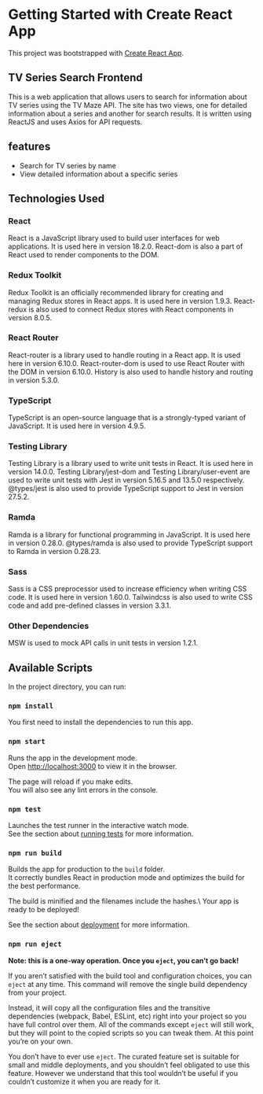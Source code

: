 # Getting Started with Create React App

This project was bootstrapped with [Create React App](https://github.com/facebook/create-react-app).

## TV Series Search Frontend

This is a web application that allows users to search for information about TV series using the TV Maze API. The site has two views, one for detailed information about a series and another for search results. It is written using ReactJS and uses Axios for API requests.

## features
* Search for TV series by name
* View detailed information about a specific series

## Technologies Used

### React
React is a JavaScript library used to build user interfaces for web applications. It is used here in version 18.2.0.
React-dom is also a part of React used to render components to the DOM.
### Redux Toolkit
Redux Toolkit is an officially recommended library for creating and managing Redux stores in React apps. It is used here in version 1.9.3.
React-redux is also used to connect Redux stores with React components in version 8.0.5.

### React Router
React-router is a library used to handle routing in a React app. It is used here in version 6.10.0.
React-router-dom is used to use React Router with the DOM in version 6.10.0.
History is also used to handle history and routing in version 5.3.0.

### TypeScript
TypeScript is an open-source language that is a strongly-typed variant of JavaScript. It is used here in version 4.9.5.

### Testing Library
Testing Library is a library used to write unit tests in React. It is used here in version 14.0.0.
Testing Library/jest-dom and Testing Library/user-event are used to write unit tests with Jest in version 5.16.5 and 13.5.0 respectively.
@types/jest is also used to provide TypeScript support to Jest in version 27.5.2.

### Ramda
Ramda is a library for functional programming in JavaScript. It is used here in version 0.28.0.
@types/ramda is also used to provide TypeScript support to Ramda in version 0.28.23.

### Sass
Sass is a CSS preprocessor used to increase efficiency when writing CSS code. It is used here in version 1.60.0.
Tailwindcss is also used to write CSS code and add pre-defined classes in version 3.3.1.

### Other Dependencies

MSW is used to mock API calls in unit tests in version 1.2.1. 
## Available Scripts

In the project directory, you can run:

### `npm install`
You first need to install the dependencies to run this app. 

### `npm start`

Runs the app in the development mode.\
Open [http://localhost:3000](http://localhost:3000) to view it in the browser.

The page will reload if you make edits.\
You will also see any lint errors in the console.

### `npm test`

Launches the test runner in the interactive watch mode.\
See the section about [running tests](https://facebook.github.io/create-react-app/docs/running-tests) for more information.

### `npm run build`

Builds the app for production to the `build` folder.\
It correctly bundles React in production mode and optimizes the build for the best performance.

The build is minified and the filenames include the hashes.\ 
Your app is ready to be deployed!

See the section about [deployment](https://facebook.github.io/create-react-app/docs/deployment) for more information.

### `npm run eject`

**Note: this is a one-way operation. Once you `eject`, you can’t go back!**

If you aren’t satisfied with the build tool and configuration choices, you can `eject` at any time. This command will remove the single build dependency from your project.

Instead, it will copy all the configuration files and the transitive dependencies (webpack, Babel, ESLint, etc) right into your project so you have full control over them. All of the commands except `eject` will still work, but they will point to the copied scripts so you can tweak them. At this point you’re on your own.

You don’t have to ever use `eject`. The curated feature set is suitable for small and middle deployments, and you shouldn’t feel obligated to use this feature. However we understand that this tool wouldn’t be useful if you couldn’t customize it when you are ready for it.

##


